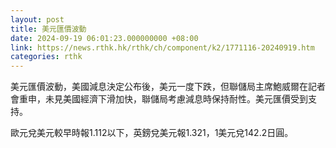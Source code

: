 ```yaml
---
layout: post
title: 美元匯價波動
date: 2024-09-19 06:01:23.000000000 +08:00
link: https://news.rthk.hk/rthk/ch/component/k2/1771116-20240919.htm
categories: rthk
---
```


美元匯價波動，美國減息決定公布後，美元一度下跌，但聯儲局主席鮑威爾在記者會重申，未見美國經濟下滑加快，聯儲局考慮減息時保持耐性。美元匯價受到支持。

歐元兌美元較早時報1.112以下，英鎊兌美元報1.321，1美元兌142.2日圓。
